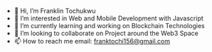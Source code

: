 - 👋 Hi, I’m Franklin Tochukwu
- 👀 I’m interested in Web and Mobile Development with Javascript
- 🌱 I’m currently learning and working on Blockchain Technologies
- 💞️ I’m looking to collaborate on Project around the Web3 Space
- 📫 How to reach me email: franktochi156@gmail.com

<!---
tchfrnkln/tchfrnkln is a ✨ special ✨ repository because its `README.md` (this file) appears on your GitHub profile.
You can click the Preview link to take a look at your changes.
--->
